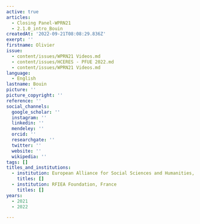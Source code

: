```yaml
---
active: true
articles:
  - Closing Panel-WPRN21
  - 2.1.0_intro_Bouin
createdAt: '2022-09-21T08:08:29.836Z'
exerpt: ''
firstname: Olivier
issue:
  - content/issues/WPRN21 Videos.md
  - content/issues/HCERES - PFUE 2022.md
  - content/issues/WPRN21 Videos.md
language:
  - English
lastname: Bouin
picture: ''
picture_copyright: ''
reference: ''
social_channels:
  google_scholar: ''
  instagram: ''
  linkedin: ''
  mendeley: ''
  orcid: ''
  researchgate: ''
  twitter: ''
  website: ''
  wikipedia: ''
tags: []
titles_and_institutions:
  - institution: European Alliance for Social Sciences and Humanities, France
    titles: []
  - institution: RFIEA Foundation, France
    titles: []
years:
  - 2021
  - 2022

---
```

